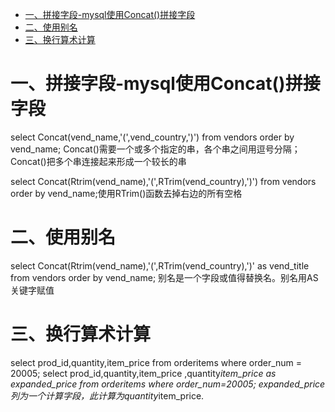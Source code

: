 <!-- GFM-TOC -->
* [一、拼接字段-mysql使用Concat()拼接字段](#一、拼接字段-mysql使用Concat()拼接字段)
* [二、使用别名](#二使用别名)
* [三、换行算术计算](#三换行算术计算)
<!-- GFM-TOC -->
# 一、拼接字段-mysql使用Concat()拼接字段
select Concat(vend_name,'(',vend_country,')') from vendors order by vend_name;
Concat()需要一个或多个指定的串，各个串之间用逗号分隔；Concat()把多个串连接起来形成一个较长的串

select Concat(Rtrim(vend_name),'(',RTrim(vend_country),')') from vendors order by vend_name;使用RTrim()函数去掉右边的所有空格
# 二、使用别名
select Concat(Rtrim(vend_name),'(',RTrim(vend_country),')' as vend_title from vendors order by vend_name;
别名是一个字段或值得替换名。别名用AS关键字赋值
# 三、换行算术计算
select prod_id,quantity,item_price from orderitems where order_num = 20005;
select prod_id,quantity,item_price ,quantity*item_price as expanded_price from orderitems where order_num=20005;
expanded_price列为一个计算字段，此计算为quantity*item_price.
